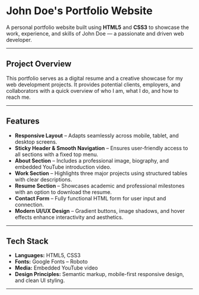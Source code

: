 # John Doe's Portfolio Website

A personal portfolio website built using **HTML5** and **CSS3** to showcase the work, experience, and skills of John Doe — a passionate and driven web developer.

---

## Project Overview

This portfolio serves as a digital resume and a creative showcase for my web development projects. It provides potential clients, employers, and collaborators with a quick overview of who I am, what I do, and how to reach me.

---

## Features

- **Responsive Layout** – Adapts seamlessly across mobile, tablet, and desktop screens.
- **Sticky Header & Smooth Navigation** – Ensures user-friendly access to all sections with a fixed top menu.
- **About Section** – Includes a professional image, biography, and embedded YouTube introduction video.
- **Work Section** – Highlights three major projects using structured tables with clear descriptions.
- **Resume Section** – Showcases academic and professional milestones with an option to download the resume.
- **Contact Form** – Fully functional HTML form for user input and connection.
- **Modern UI/UX Design** – Gradient buttons, image shadows, and hover effects enhance interactivity and aesthetics.

---

## Tech Stack

- **Languages:** HTML5, CSS3
- **Fonts:** Google Fonts – Roboto
- **Media:** Embedded YouTube video
- **Design Principles:** Semantic markup, mobile-first responsive design, and clean UI styling.

---


